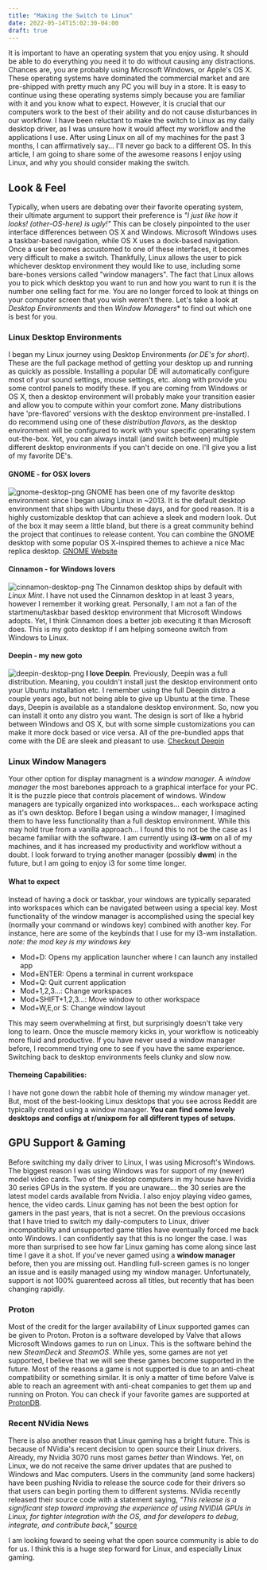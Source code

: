 ```yaml
---
title: "Making the Switch to Linux"
date: 2022-05-14T15:02:30-04:00
draft: true
---
```


It is important to have an operating system that you enjoy using. It should be able to do everything you need it to do without causing any distractions. Chances are, you are probably using Microsoft Windows, or Apple's OS X. These operating systems have dominated the commercial market and are pre-shipped with pretty much any PC you will buy in a store. It is easy to continue using these operating systems simply because you are familiar with it and you know what to expect. However, it is crucial that our computers work to the best of their ability and do not cause disturbances in our workflow. I have been reluctant to make the switch to Linux as my daily desktop driver, as I was unsure how it would affect my workflow and the applications I use. After using Linux on all of my machines for the past 3 months, I can affirmatively say... I'll never go back to a different OS.
In this article, I am going to share some of the awesome reasons I enjoy using Linux, and why you should consider making the switch.


## Look & Feel
Typically, when users are debating over their favorite operating system, their ultimate argument to support their preference is *"I just like how it looks! (other-OS-here) is ugly!"* This can be closely pinpointed to the user interface differences between OS X and Windows.
Microsoft Windows uses a taskbar-based navigation, while OS X uses a dock-based navigation. Once a user becomes accustomed to one of these interfaces, it becomes very difficult to make a switch. Thankfully, Linux allows the user to pick whichever desktop environment they would like to use, including some bare-bones versions called "window managers". The fact that Linux allows you to pick which desktop you want to run and how you want to run it is the number one selling fact for me. You are no longer forced to look at things on your computer screen that you wish weren't there. Let's take a look at *Desktop Environments* and then *Window Managers** to find out which one is best for you.

### Linux Desktop Environments
I began my Linux journey using Desktop Environments *(or DE's for short)*. These are the full package method of getting your desktop up and running as quickly as possible. Installing a popular DE will automatically configure most of your sound settings, mouse settings, etc. along with provide you some control panels to modify these. If you are coming from Windows or OS X, then a desktop environment will probably make your transition easier and allow you to compute within your comfort zone.
Many distributions have 'pre-flavored' versions with the desktop environment pre-installed. I do recommend using one of these *distribution flavors*, as the desktop environment will be configured to work with your specific operating system out-the-box. Yet, you can always install (and switch between) multiple different desktop environments if you can't decide on one. I'll give you a list of my favorite DE's.

#### GNOME - for OSX lovers
![gnome-desktop-png](/gnome-desktop.jpg)
GNOME has been one of my favorite desktop environment since I began using Linux in ~2013. It is the default desktop environment that ships with Ubuntu these days, and for good reason. It is a highly customizable desktop that can achieve a sleek and modern look. Out of the box it may seem a little bland, but there is a great community behind the project that continues to release content. You can combine the GNOME desktop with some popular OS X-inspired themes to achieve a nice Mac replica desktop.
[GNOME Website](https://gnome.org)

#### Cinnamon - for Windows lovers
![cinnamon-desktop-png](/cinnamon-desktop.png)
The Cinnamon desktop ships by default with *Linux Mint*. I have not used the Cinnamon desktop in at least 3 years, however I remember it working great. Personally, I am not a fan of the startmenu/taskbar based desktop environment that Microsoft Windows adopts. Yet, I think Cinnamon does a better job executing it than Microsoft does. This is my goto desktop if I am helping someone switch from Windows to Linux.

#### Deepin - my new goto
![deepin-desktop-png](/deepin-desktop.png)
**I love Deepin**. Previously, Deepin was a full distribution. Meaning, you couldn't install just the desktop environment onto your Ubuntu installation etc. I remember using the full Deepin distro a couple years ago, but not being able to give up Ubuntu at the time. These days, Deepin is available as a standalone desktop environment. So, now you can install it onto any distro you want. The design is sort of like a hybrid between Windows and OS X, but with some simple customizations you can make it more dock based or vice versa. All of the pre-bundled apps that come with the DE are sleek and pleasant to use.
[Checkout Deepin](https://www.deepin.org/en/dde/)





### Linux Window Managers
Your other option for display managment is a *window manager*. A *window manager* the most barebones approach to a graphical interface for your PC. It is the puzzle piece that controls placement of windows. Window managers are typically organized into workspaces... each workspace acting as it's own desktop. Before I began using a window manager, I imagined them to have less functionality than a full desktop environment. While this may hold true from a vanilla approach... I found this to not be the case as I became familiar with the software. I am currently using **i3-wm** on all of my machines, and it has increased my productivity and workflow without a doubt. I look forward to trying another manager (possibly **dwm**) in the future, but I am going to enjoy i3 for some time longer. 

#### What to expect
Instead of having a dock or taskbar, your windows are typically separated into workspaces which can be navigated between using a special key.
Most functionality of the window manager is accomplished using the special key (normally your command or windows key) combined with another key. For instance, here are some of the keybinds that I use for my i3-wm installation. *note: the mod key is my windows key*
- Mod+D: Opens my application launcher where I can launch any installed app
- Mod+ENTER: Opens a terminal in current workspace
- Mod+Q: Quit current application
- Mod+1,2,3...: Change workspaces
- Mod+SHIFT+1,2,3...: Move window to other workspace
- Mod+W,E,or S: Change window layout

This may seem overwhelming at first, but surprisingly doesn't take very long to learn. Once the muscle memory kicks in, your workflow is noticeably more fluid and productive. If you have never used a window manager before, I recommend trying one to see if you have the same experience. Switching back to desktop environments feels clunky and slow now.

#### Themeing Capabilities:
I have not gone down the rabbit hole of theming my window manager yet. But, most of the best-looking Linux desktops that you see across Reddit are typically created using a window manager. **You can find some lovely desktops and configs at r/unixporn for all different types of setups.**

## GPU Support & Gaming
Before switching my daily driver to Linux, I was using Microsoft's Windows. The biggest reason I was using Windows was for support of my (newer) model video cards. Two of the desktop computers in my house have Nvidia 30 series GPUs in the system. If you are unaware... the 30 series are the latest model cards available from Nvidia. I also enjoy playing video games, hence, the video cards. Linux gaming has not been the best option for gamers in the past years, that is not a secret. On the previous occasions that I have tried to switch my daily-computers to Linux, driver incompatibility and unsupported game titles have eventually forced me back onto Windows.
I can confidently say that this is no longer the case. I was more than surprised to see how far Linux gaming has come along since last time I gave it a shot. If you've never gamed using a **window manager** before, then you are missing out. Handling full-screen games is no longer an issue and is easily managed using my window manager. Unfortunately, support is not 100% guarenteed across all titles, but recently that has been changing rapidly.

### Proton
Most of the credit for the larger availability of Linux supported games can be given to Proton. Proton is a software developed by Valve that allows Microsoft Windows games to run on Linux. This is the software behind the new *SteamDeck* and *SteamOS*. While yes, some games are not yet supported, I believe that we will see these games become supported in the future. Most of the reasons a game is not supported is due to an anti-cheat compatibility or something similar. It is only a matter of time before Valve is able to reach an agreement with anti-cheat companies to get them up and running on Proton.
You can check if your favorite games are supported at [ProtonDB](https://www.protondb.com/).

### Recent NVidia News
There is also another reason that Linux gaming has a bright future. This is because of NVidia's recent decision to open source their Linux drivers. Already, my Nvidia 3070 runs most games *better* than Windows. Yet, on Linux, we do not receive the same driver updates that are pushed to Windows and Mac computers. Users in the community (and some hackers) have been pushing Nvidia to release the source code for their drivers so that users can begin porting them to different systems. NVidia recently released their source code with a statement saying, *"This release is a significant step toward improving the experience of using NVIDIA GPUs in Linux, for tighter integration with the OS, and for developers to debug, integrate, and contribute back,"* [source](https://developer.nvidia.com/blog/nvidia-releases-open-source-gpu-kernel-modules/)

I am looking foward to seeing what the open source community is able to do for us. I think this is a huge step forward for Linux, and especially Linux gaming.
